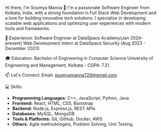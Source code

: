 
<!---
Soumyamanna123/Soumyamanna123 is a ✨ special ✨ repository because its `README.md` (this file) appears on your GitHub profile.
You can click the Preview link to take a look at your changes.
--->
Hi there, I'm Soumya Manna 👋
I'm a passionate Software Engineer from Kolkata, India, with a strong foundation in Full Stack Web Development and a love for building innovative tech solutions. I specialize in developing scalable web applications and optimizing user experiences with modern tools and frameworks.

💼 Experience:
Software Enginner at DataSpace Academy(Jan 2024- present)
Web Development Intern at DataSpace Security (Aug 2023 - December 2023)


🎓 Education:
Bachelor of Engineering in Computer Science
University of Engineering and Management, Kolkata - CGPA: 7.21.

📫 Let's Connect:
Email: soumyamanna729@gmail.com

💻 Skills:

- **Programming Languages:** C++, JavaScript, Python, Java  
- **Frontend:** React, HTML, CSS, Bootstrap  
- **Backend:** Node.js, Express.js, REST APIs  
- **Databases:** MySQL, MongoDB  
- **Tools & Platforms:** Git, GitHub, Docker, AWS  
- **Others:** Agile methodologies, Problem Solving, Unit Testing
